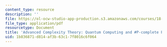 ```yaml
---
content_type: resource
description: ''
file: https://ol-ocw-studio-app-production.s3.amazonaws.com/courses/18-405j-advanced-complexity-theory-spring-2016/1b836871d814af3b63c17f8016c6f064_MIT18_405JS16_Quantumcomputng.pdf
file_type: application/pdf
resourcetype: Document
title: 'Advanced Complexity Theory: Quantum Computing and #P-complete Problems'
uid: 1b836871-d814-af3b-63c1-7f8016c6f064
---
```


